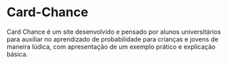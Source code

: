 # Card-Chance
Card Chance é um site desenvolvido e pensado por alunos universitários para auxiliar no aprendizado de probabilidade para crianças e jovens de maneira lúdica, com apresentação de um exemplo prático e explicação básica.